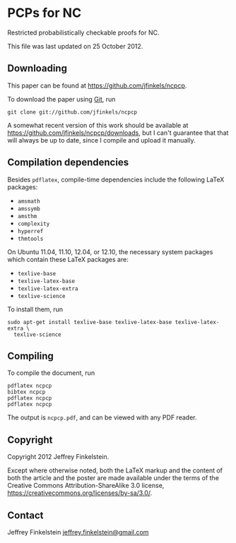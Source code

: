 PCPs for NC
===========

Restricted probabilistically checkable proofs for NC.

This file was last updated on 25 October 2012.

Downloading
-----------

This paper can be found at https://github.com/jfinkels/ncpcp.

To download the paper using [Git][1], run

    git clone git://github.com/jfinkels/ncpcp

[1]: http://git-scm.com

A somewhat recent version of this work should be available at
https://github.com/jfinkels/ncpcp/downloads, but I can't guarantee that that
will always be up to date, since I compile and upload it manually.

Compilation dependencies
------------------------

Besides `pdflatex`, compile-time dependencies include the following LaTeX
packages:

* `amsmath`
* `amssymb`
* `amsthm`
* `complexity`
* `hyperref`
* `thmtools`

On Ubuntu 11.04, 11.10, 12.04, or 12.10, the necessary system packages which
contain these LaTeX packages are:

* `texlive-base`
* `texlive-latex-base`
* `texlive-latex-extra`
* `texlive-science`

To install them, run

    sudo apt-get install texlive-base texlive-latex-base texlive-latex-extra \
      texlive-science

Compiling
---------

To compile the document, run

    pdflatex ncpcp
    bibtex ncpcp
    pdflatex ncpcp
    pdflatex ncpcp

The output is `ncpcp.pdf`, and can be viewed with any PDF reader.

Copyright
---------

Copyright 2012 Jeffrey Finkelstein.

Except where otherwise noted, both the LaTeX markup and the content of both the
article and the poster are made available under the terms of the Creative
Commons Attribution-ShareAlike 3.0 license,
https://creativecommons.org/licenses/by-sa/3.0/.

Contact
-------

Jeffrey Finkelstein <jeffrey.finkelstein@gmail.com>
